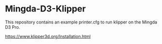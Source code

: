 # Mingda-D3-Klipper

This repository contains an example printer.cfg to run klipper on the Mingda D3 Pro.


https://www.klipper3d.org/Installation.html
